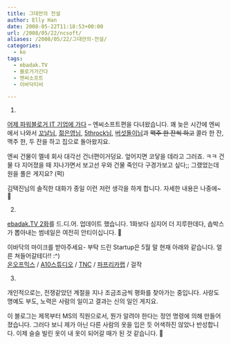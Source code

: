 ```yaml
---
title: 그대만의 전설
author: Elly Han
date: 2008-05-22T11:18:53+00:00
url: /2008/05/22/ncsoft/
aliases: /2008/05/22/그대만의-전설/
categories:
  - ko
tags:
  - ebadak.TV
  - 블로거가간다
  - 엔씨소프트
  - 이바닥티비

---
```

1.

  


[어제 파워블로거 IT 기업에 가다][1] &#8211; 엔씨소프트편을 다녀왔습니다. 꽤 늦은 시간에 엔씨에서 나와서 [꼬날님][2], [젊은영님][3], [5throck님][4], [버섯돌이님][5]과 <STRIKE>맥주 한 잔씩 하고</STRIKE> 콜라 한 잔, 맥주 한, 두 잔을 하고 집으로 돌아왔지요. 

  


엔씨 건물이 멜네 회사 대각선 건너편이거덩요. 엎어지면 코닿을 데라고 그러죠. ㅋㅋ 건물 다 지어졌을 때 지나가면서 보고선 우와 건물 죽인다 구경가보고 싶다;; 그랬었는데 원을 풀은 게지요? (퍽)

  


김택진님의 솔직한 대화가 종일 이런 저런 생각을 하게 합니다. 자세한 내용은 나중에~ 🙂

  
  


2.

  


[ebadak.TV 2화][6]를 드.디.어. 업데이트 했습니다. 1화보다 심지어 더 지루한데다, 솝박스가 뽑아내는 썸네일은 여전히 안티이십니다. 🙁

  


이바닥의 마이크를 받아주세요- 부탁 드린 Startup은 5월 말 현재 아래와 같습니다. 얼른 쳐들어갈테다!! :^)  
[온오프믹스][7] / [A10스튜디오][8] / [TNC][9] / [파프리카랩][10] / 걸작

  
  


3.

  


개인적으로는, 전쟁같았던 계절을 지나 조금조금씩 평화를 찾아가는 중입니다. 사랑도 명예도 부도, 노력은 사람의 일이고 결과는 신의 일인 게지요.  
  
이 블로그는 제목부터 MS의 직원으로서, 뭔가 알려야 한다는 정언 명령에 의해 만들어졌습니다. 그러다 보니 제가 아닌 다른 사람의 옷을 입은 듯 어색하진 않았나 반성합니다. 이제 슬슬 빌린 옷이 내 옷이 되어갈 때가 된 것 같습니다. 🙂

 [1]: http://www.kkonal.com/352
 [2]: http://kkonal.com/
 [3]: http://youngblog.kr/
 [4]: http://mbastory.tistory.com/
 [5]: http://mushman.co.kr/
 [6]: http://ebadak.tv/3
 [7]: http://www.onoffmix.com/
 [8]: http://a10studio.org/blog/
 [9]: http://www.tnccompany.com/
 [10]: http://blog.paprikalab.com/